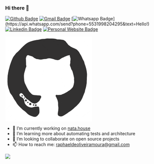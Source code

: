 ### Hi there 👋

[![Github Badge](https://img.shields.io/badge/-Github-000?style=for-the-badge&logo=Github&logoColor=white&link=https://github.com/raphaeloliveiramoura)](https://github.com/raphaeloliveiramoura)
[![Gmail Badge](https://img.shields.io/badge/-Gmail-c14438?style=for-the-badge&logo=Gmail&logoColor=white&link=mailto:raphaeldeoliveiramoura@gmail.com)](mailto:raphaeldeoliveiramoura@gmail.com)
[![Whatsapp Badge](https://img.shields.io/badge/-Whatsapp-4CA143?style=for-the-badge&labelColor=4CA143&logo=whatsapp&logoColor=white&link=https://api.whatsapp.com/send?phone=5531998204295&text=Olá!)](https://api.whatsapp.com/send?phone=5531998204295&text=Hello!)
[![Linkedin Badge](https://img.shields.io/badge/-LinkedIn-blue?style=for-the-badge&logo=Linkedin&logoColor=white)](https://www.linkedin.com/in/raphaeloliveiramoura/)
[![Personal Website Badge](https://img.shields.io/badge/-Website-blue?style=for-the-badge&logo=Next.js&logoColor=white)](https://raphaeloliveira.dev/)

<a href="https://github.com/raphaeloliveiramoura">
  <img align="center" src=".github/assets/github-logo.gif" width="280" />
</a>

- 🔭 I’m currently working on [nata.house](https://github.com/natahouse)
- 🌱 I’m learning more about automating tests and architecture
- 👯 I’m looking to collaborate on open source projects
- 📫 How to reach me: raphaeldeoliveiramoura@gmail.com

<a href="https://github.com/anuraghazra/github-readme-stats">
  <img align="center" src="https://github-readme-stats.vercel.app/api?username=raphaeloliveiramoura&count_private=true" />
</a>
